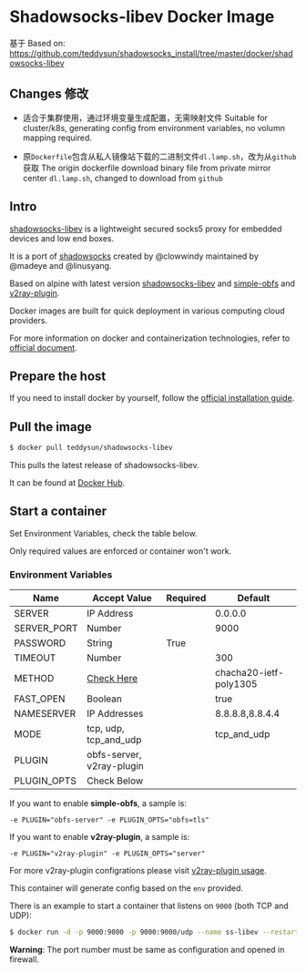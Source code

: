 # Shadowsocks-libev Docker Image

基于 Based on: https://github.com/teddysun/shadowsocks_install/tree/master/docker/shadowsocks-libev

## Changes 修改

- 适合于集群使用，通过环境变量生成配置，无需映射文件
    Suitable for cluster/k8s, generating config from environment variables, no volumn mapping required.

- 原`Dockerfile`包含从私人镜像站下载的二进制文件`dl.lamp.sh`，改为从`github`获取
  The origin dockerfile download binary file from private mirror center `dl.lamp.sh`, changed to download from `github`

## Intro 

[shadowsocks-libev][1] is a lightweight secured socks5 proxy for embedded devices and low end boxes.

It is a port of [shadowsocks][2] created by @clowwindy maintained by @madeye and @linusyang.

Based on alpine with latest version [shadowsocks-libev](https://github.com/shadowsocks/shadowsocks-libev) and [simple-obfs](https://github.com/shadowsocks/simple-obfs) and [v2ray-plugin](https://github.com/shadowsocks/v2ray-plugin).

Docker images are built for quick deployment in various computing cloud providers.

For more information on docker and containerization technologies, refer to [official document][3].

## Prepare the host

If you need to install docker by yourself, follow the [official installation guide][4].

## Pull the image

```bash
$ docker pull teddysun/shadowsocks-libev
```

This pulls the latest release of shadowsocks-libev.

It can be found at [Docker Hub][5].

## Start a container

Set Environment Variables, check the table below.

 Only required values are enforced or container won't work.

### Environment Variables

| Name        | Accept Value              | Required | Default                |
| ----------- | ------------------------- | -------- | ---------------------- |
| SERVER      | IP Address                |          | 0.0.0.0                |
| SERVER_PORT | Number                    |          | 9000                   |
| PASSWORD    | String                    | True     |                        |
| TIMEOUT     | Number                    |          | 300                    |
| METHOD      | [Check Here][7]           |          | chacha20-ietf-poly1305 |
| FAST_OPEN   | Boolean                   |          | true                   |
| NAMESERVER  | IP Addresses              |          | 8.8.8.8,8.8.4.4        |
| MODE        | tcp, udp, tcp_and_udp     |          | tcp_and_udp            |
| PLUGIN      | obfs-server, v2ray-plugin |          |                        |
| PLUGIN_OPTS | Check Below               |          |                        |

If you want to enable **simple-obfs**, a sample is:

```
-e PLUGIN="obfs-server" -e PLUGIN_OPTS="obfs=tls"
```

If you want to enable **v2ray-plugin**, a sample is:

```
-e PLUGIN="v2ray-plugin" -e PLUGIN_OPTS="server"
```

For more v2ray-plugin configrations please visit [v2ray-plugin usage][6].

This container will generate config based on the `env` provided.

There is an example to start a container that listens on `9000` (both TCP and UDP):

```bash
$ docker run -d -p 9000:9000 -p 9000:9000/udp --name ss-libev --restart=always -e PASSWORD=YOUR_PASSWORD neverbehave/shadowsocks-libev
```

**Warning**: The port number must be same as configuration and opened in firewall.

[1]: https://github.com/shadowsocks/shadowsocks-libev
[2]: https://shadowsocks.org/en/index.html
[3]: https://docs.docker.com/
[4]: https://docs.docker.com/install/
[5]: https://hub.docker.com/r/neverbehave/shadowsocks-libev/
[6]: https://github.com/shadowsocks/v2ray-plugin#usage
[7]: https://github.com/shadowsocks/shadowsocks-libev#usage
